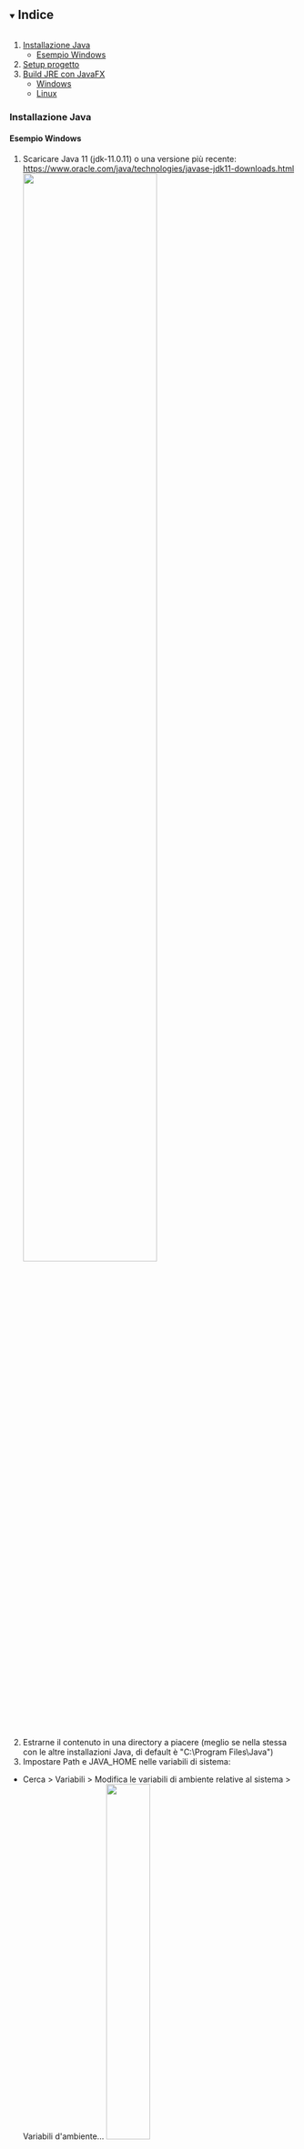 <details open="open">
  <summary><h2 style="display: inline-block">Indice</h2></summary>
  <ol>
    <li>
      <a href="#installazione-java">Installazione Java</a>
      <ul>
        <li><a href="#esempio-windows">Esempio Windows</a></li>
      </ul>
    </li>
    <li>
     <a href="#setup-progetto">Setup progetto</a>
    </li>
    <li>
     <a href="#build-jre-con-javafx">Build JRE con JavaFX</a>
     <ul>
      <li><a href="#windows">Windows</a></li>
      <li><a href="#linux">Linux</a></li>
     </ul>
    </li>
  </ol>
</details>

### Installazione Java

#### Esempio Windows
1. Scaricare Java 11 (jdk-11.0.11) o una versione più recente: https://www.oracle.com/java/technologies/javase-jdk11-downloads.html
<img src="https://github.com/mikyll/ROQuiz/blob/main/gfx/Java%20Installation%20Guide/InstallJava%20(1).png" width="70%"/><br/><br/>
2. Estrarne il contenuto in una directory a piacere (meglio se nella stessa con le altre installazioni Java, di default è "C:\Program Files\Java\")<br/>
3. Impostare Path e JAVA_HOME nelle variabili di sistema:

  * Cerca > Variabili > Modifica le variabili di ambiente relative al sistema > Variabili d'ambiente...
  <img src="https://github.com/mikyll/ROQuiz/blob/main/gfx/Java%20Installation%20Guide/InstallJava%20(2).png" width="40%"/><br/><br/>
  * Nel riquadro in alto aggiungere (o modificare se esiste già) alla variabile JAVA_HOME: Nuova... > Nome: JAVA_HOME, Valore: percorso in cui abbiamo scaricato il jdk 11<br/>
  <img src="https://github.com/mikyll/ROQuiz/blob/main/gfx/Java%20Installation%20Guide/InstallJava%20(3).png" width="70%"/><br/><br/>
  <img src="https://github.com/mikyll/ROQuiz/blob/main/gfx/Java%20Installation%20Guide/InstallJava%20(4).png" width="40%"/><br/><br/>
  * Nel riquadro in basso modificare la variabile Path, aggiungendovi il percorso della directory \bin dentro al jdk:
  <img src="https://github.com/mikyll/ROQuiz/blob/main/gfx/Java%20Installation%20Guide/InstallJava%20(5).png" width="40%"/><br/><br/>
  * verificare che Java 11 sia installato correttamente: Cerca > cmd > "java -version" e "javac -version"
  <img src="https://github.com/mikyll/ROQuiz/blob/main/gfx/Java%20Installation%20Guide/InstallJava%20(6).png" width="70%"/>
<br/><br/>
4. Download JavaFX 11 (javafx-sdk-11.0.2): https://gluonhq.com/products/javafx/
<img src="https://github.com/mikyll/ROQuiz/blob/main/gfx/Java%20Installation%20Guide/InstallJava%20(7).png" width="70%"/><br/>
5. Estrarne il contenuto in una directory a piacere (meglio se nella stessa con le altre installazioni Java, di default è "C:\Program Files\Java\").

### Setup progetto
1. Installare l'ultima versione di Eclipse [download Eclipse](https://www.eclipse.org/downloads/).
2. Controllare che Eclipse utilizzi una JRE adeguata (almeno 11.0): Window > Preferences > Java > Installed JREs.<br/>
In caso contrario aggiungerla: Add > Standard VM > Directory... (selezionare la directory dell'JDK).
3. Scaricare JavaFX 11 o più recente, sia SDK che JMOD (https://gluonhq.com/products/javafx/). 
4. Clonare la repository.
5. Importare il progetto su Eclipse.
6. Creare una User Library con le librerie di JavaFX: Window > Preferences > Java > Build Path > User Libraries > New > User library name (es: "JavaFX11") > Add External JARs > aggiungere i .jar che si trovano nell'SDK, nella directory lib/
<img src="https://github.com/mikyll/ROQuiz/blob/main/gfx/Project%20Setup/Project%20Setup%20(1).png" width="60%"/> <img src="https://github.com/mikyll/ROQuiz/blob/main/gfx/Project%20Setup/Project%20Setup%20(2).png" width="30%"/><br/><br/>
7. Aggiungere la User Library appena creata al Modulepath: tasto destro sul progetto > Build Path > Configure Build Path... > Libraries > Modulepath > Add Library... > User Library > JavaFX (es. JavaFX11).<br/>
<img src="https://github.com/mikyll/ROQuiz/blob/main/gfx/Project%20Setup/Project%20Setup%20(3).png" width="40%"/> <img src="https://github.com/mikyll/ROQuiz/blob/main/gfx/Project%20Setup/Project%20Setup%20(4).png" width="59%"/><br/>
<img src="https://github.com/mikyll/ROQuiz/blob/main/gfx/Project%20Setup/Project%20Setup%20(5).png" width="60%"/><br/><br/>
8. Aggiungere i moduli necessari come argomenti nella Run Configuration:
Windows: Tasto destro sulla classe application.Main > Run > Run Configurations > Arguments > aggiungere in VM arguments: --module-path "mods;<path/to/javafx-sdk>\lib" -m roquiz/application.Main > Apply.
<img src="https://github.com/mikyll/ROQuiz/blob/main/gfx/Project%20Setup/Project%20Setup%20(6).png" width="60%"/>
Linux: Tasto destro sulla classe application.Main > Run > Run Configurations > Arguments > aggiungere in VM arguments: --module-path "mods:<path/to/javafx-sdk>\lib" -m roquiz/application.Main > Apply.
NB: la differenza è il separatore ';' su Windows e ':' su Linux (avrei voluto scoprirlo subito invece di perdere 3 giorni a cercare di capire come mai non trovava il modulo roquiz :) )
Ora l'applicazione è pronta per essere eseguita all'interno di Eclipse.

### Build JRE con JavaFX
Per eseguire l'applicazione standalone è necessario buildare una jre che includa JavaFX: per farlo si può usare jlink, che è compreso nell'installazione Java.
#### Windows
<pre>
jlink --module-path "path/to/jaavafx-jmods";mods --add-modules=roquiz --output fxjreWin --compress=2 --strip-debug --no-header-files --no-man-pages
</pre>

#### Linux
<pre>
jlink --module-path "path/to/jaavafx-jmods":mods --add-modules=roquiz --output fxjreLin --compress=2 --strip-debug --no-header-files --no-man-pages
</pre>



